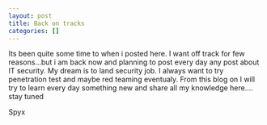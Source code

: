 ```yaml
---
layout: post
title: Back on tracks
categories: []
---
```


Its been quite some time to when i posted here. I want off track for few reasons...but i am back now and planning to post every day any post about IT security. My dream is to land security job. I always want to try penetration test and maybe red teaming eventualy. From this blog on I will try to learn every day something new  and share all my knowledge here.... stay tuned

Spyx